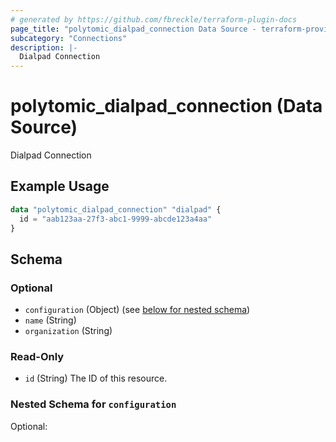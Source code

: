 ```yaml
---
# generated by https://github.com/fbreckle/terraform-plugin-docs
page_title: "polytomic_dialpad_connection Data Source - terraform-provider-polytomic"
subcategory: "Connections"
description: |-
  Dialpad Connection
---
```


# polytomic_dialpad_connection (Data Source)

Dialpad Connection

## Example Usage

```terraform
data "polytomic_dialpad_connection" "dialpad" {
  id = "aab123aa-27f3-abc1-9999-abcde123a4aa"
}
```

<!-- schema generated by tfplugindocs -->
## Schema

### Optional

- `configuration` (Object) (see [below for nested schema](#nestedatt--configuration))
- `name` (String)
- `organization` (String)

### Read-Only

- `id` (String) The ID of this resource.

<a id="nestedatt--configuration"></a>
### Nested Schema for `configuration`

Optional:


